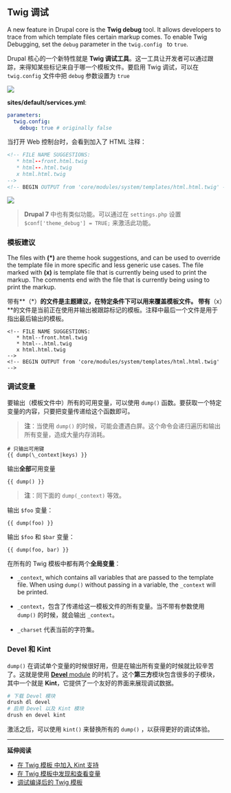 ## Twig 调试

A new feature in Drupal core is the **Twig debug** tool. It allows developers to trace from which template files certain markup comes. To enable Twig Debugging, set the `debug` parameter in the `twig.config ` to `true`.

Drupal 核心的一个新特性就是 **Twig 调试工具**。这一工具让开发者可以通过跟踪，来得知某些标记来自于哪一个模板文件。要启用 Twig 调试，可以在 `twig.config` 文件中把 `debug` 参数设置为 `true`

![](../img/twig-debug-services.png)

**sites/default/services.yml**:

~~~yaml
parameters:
  twig.config:
    debug: true # originally false
~~~

当打开 Web 控制台时，会看到加入了 HTML 注释：

~~~html
<!-- FILE NAME SUGGESTIONS:
   * html--front.html.twig
   * html--.html.twig
   x html.html.twig
-->
<!-- BEGIN OUTPUT from 'core/modules/system/templates/html.html.twig' -->
~~~

![](../img/twig-debug-example.png)

> **Drupal 7** 中也有类似功能。可以通过在 `settings.php` 设置  `$conf['theme_debug'] = TRUE;` 来激活此功能。

### 模板建议

The files with **(\*)** are theme hook suggestions, and can be used to override the template file in more specific and less generic use cases. The file marked with **(x)** is template file that is currently being used to print the markup. The comments end with the file that is currently being using to print the markup.

带有**（\*）**的文件是主题建议，在特定条件下可以用来覆盖模板文件。 带有**（x）**的文件是当前正在使用并输出被跟踪标记的模板。注释中最后一个文件是用于指出最后输出的模板。

    <!-- FILE NAME SUGGESTIONS:
       * html--front.html.twig
       * html--.html.twig
       x html.html.twig
    -->
    <!-- BEGIN OUTPUT from 'core/modules/system/templates/html.html.twig' -->

### 调试变量


要输出（模板文件中）所有的可用变量，可以使用 `dump()` 函数。要获取一个特定变量的内容，只要把变量传递给这个函数即可。

> **注**：当使用 `dump()` 的时候，可能会遭遇白屏。这个命令会递归遍历和输出所有变量，造成大量内存消耗。

~~~twig
# 只输出可用键
{{ dump(\_context|keys) }}
~~~

输出**全部**可用变量

~~~twig
{{ dump() }}
~~~

> **注**：同下面的 `dump(_context)` 等效。

输出 `$foo` 变量：

~~~twig
{{ dump(foo) }}
~~~

输出 `$foo` 和 `$bar` 变量：

~~~twig
{{ dump(foo, bar) }}
~~~

在所有的 Twig 模板中都有两个**全局变量**：

* `_context`, which contains all variables that are passed to the template file. When using `dump()` without passing in a variable, the `_context` will be printed.

* `_context`，包含了传递给这一模板文件的所有变量。当不带有参数使用 `dump()` 的时候，就会输出 `_context`。

* `_charset` 代表当前的字符集。

### Devel 和 Kint

`dump()` 在调试单个变量的时候很好用，但是在输出所有变量的时候就比较辛苦了。这就是使用 [**Devel** module](https://www.drupal.org/project/devel) 的时机了。这个**第三方**模块包含很多的子模块，其中一个就是 **Kint**，它提供了一个友好的界面来展现调试数据。

~~~bash
# 下载 Devel 模块
drush dl devel
# 启用 Devel 以及 Kint 模块
drush en devel kint
~~~

激活之后，可以使用 `kint()` 来替换所有的 `dump()` ，以获得更好的调试体验。

---

**延伸阅读**

* [在 Twig 模板 中加入 Kint 支持](https://www.drupal.org/node/2218949)
* [在 Twig 模板中发现和查看变量](https://www.drupal.org/node/1906780)
* [调试编译后的 Twig 模板](https://drupal.org/node/1903374)
